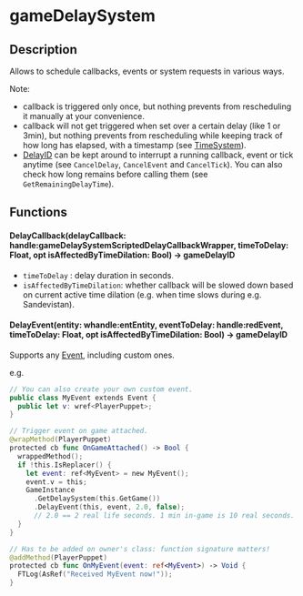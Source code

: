 # gameDelaySystem

## Description

Allows to schedule callbacks, events or system requests in various ways.

Note:

* callback is triggered only once, but nothing prevents from rescheduling it manually at your convenience.
* callback will not get triggered when set over a certain delay (like 1 or 3min), but nothing prevents from rescheduling while keeping track of how long has elapsed, with a timestamp (see [TimeSystem](https://nativedb.red4ext.com/gameTimeSystem#GetGameTimeStamp)).
* [DelayID](https://nativedb.red4ext.com/DelayID) can be kept around to interrupt a running callback, event or tick anytime (see `CancelDelay`, `CancelEvent` and `CancelTick`). You can also check how long remains before calling them (see `GetRemainingDelayTime`).

## Functions

#### DelayCallback(delayCallback: handle:gameDelaySystemScriptedDelayCallbackWrapper, timeToDelay: Float, opt isAffectedByTimeDilation: Bool) -> gameDelayID

* `timeToDelay` : delay duration in seconds.
* `isAffectedByTimeDilation`: whether callback will be slowed down based on current active time dilation (e.g. when time slows during e.g. Sandevistan).

#### DelayEvent(entity: whandle:entEntity, eventToDelay: handle:redEvent, timeToDelay: Float, opt isAffectedByTimeDilation: Bool) -> gameDelayID

Supports any [Event](https://nativedb.red4ext.com/Event), including custom ones.

e.g.

```swift
// You can also create your own custom event.
public class MyEvent extends Event {
  public let v: wref<PlayerPuppet>;
}

// Trigger event on game attached.
@wrapMethod(PlayerPuppet)
protected cb func OnGameAttached() -> Bool {
  wrappedMethod();
  if !this.IsReplacer() {
    let event: ref<MyEvent> = new MyEvent();
    event.v = this;
    GameInstance
      .GetDelaySystem(this.GetGame())
      .DelayEvent(this, event, 2.0, false);
      // 2.0 == 2 real life seconds. 1 min in-game is 10 real seconds.
  }
}

// Has to be added on owner's class: function signature matters!
@addMethod(PlayerPuppet)
protected cb func OnMyEvent(event: ref<MyEvent>) -> Void {
  FTLog(AsRef("Received MyEvent now!"));
}
```

